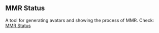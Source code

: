 ## MMR Status
A tool for generating avatars and showing the process of MMR.
Check: [MMR Status](https://mmr-lemon.vercel.app/)
